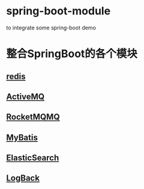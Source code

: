 # spring-boot-module
to integrate some spring-boot demo

# 整合SpringBoot的各个模块

## [redis]()
## [ActiveMQ]()
## [RocketMQMQ]()
## [MyBatis]()
## [ElasticSearch]()
## [LogBack]()